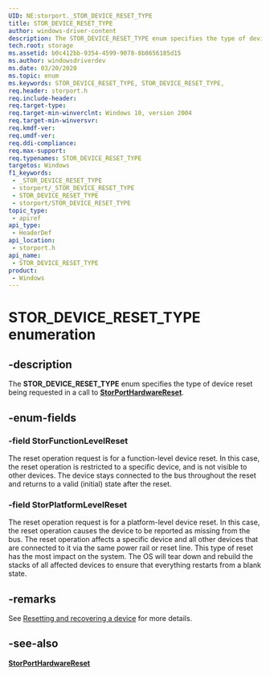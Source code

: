 ```yaml
---
UID: NE:storport._STOR_DEVICE_RESET_TYPE
title: STOR_DEVICE_RESET_TYPE
author: windows-driver-content
description: The STOR_DEVICE_RESET_TYPE enum specifies the type of device reset being requested in a call to StorPortHardwareReset.
tech.root: storage
ms.assetid: b0c412bb-9354-4599-9078-8b8656185d15
ms.author: windowsdriverdev
ms.date: 03/20/2020
ms.topic: enum
ms.keywords: STOR_DEVICE_RESET_TYPE, STOR_DEVICE_RESET_TYPE,
req.header: storport.h
req.include-header: 
req.target-type: 
req.target-min-winverclnt: Windows 10, version 2004
req.target-min-winversvr: 
req.kmdf-ver: 
req.umdf-ver: 
req.ddi-compliance: 
req.max-support: 
req.typenames: STOR_DEVICE_RESET_TYPE
targetos: Windows
f1_keywords:
 - _STOR_DEVICE_RESET_TYPE
 - storport/_STOR_DEVICE_RESET_TYPE
 - STOR_DEVICE_RESET_TYPE
 - storport/STOR_DEVICE_RESET_TYPE
topic_type:
 - apiref
api_type:
 - HeaderDef
api_location:
 - storport.h
api_name:
 - STOR_DEVICE_RESET_TYPE
product:
 - Windows
---
```


# STOR_DEVICE_RESET_TYPE enumeration


## -description

The **STOR_DEVICE_RESET_TYPE** enum specifies the type of device reset being requested in a call to [**StorPortHardwareReset**](nf-storport-storporthardwarereset.md).

## -enum-fields

### -field StorFunctionLevelReset

The reset operation request is for a function-level device reset. In this case, the reset operation is restricted to a specific device, and is not visible to other devices. The device stays connected to the bus throughout the reset and returns to a valid (initial) state after the reset.

### -field StorPlatformLevelReset

The reset operation request is for a platform-level device reset. In this case, the reset operation causes the device to be reported as missing from the bus. The reset operation affects a specific device and all other devices that are connected to it via the same power rail or reset line. This type of reset has the most impact on the system. The OS will tear down and rebuild the stacks of all affected devices to ensure that everything restarts from a blank state.

## -remarks

See [Resetting and recovering a device](https://docs.microsoft.com/windows-hardware/drivers/kernel/resetting-and-recovering-a-device
) for more details.

## -see-also

[**StorPortHardwareReset**](nf-storport-storporthardwarereset.md)

